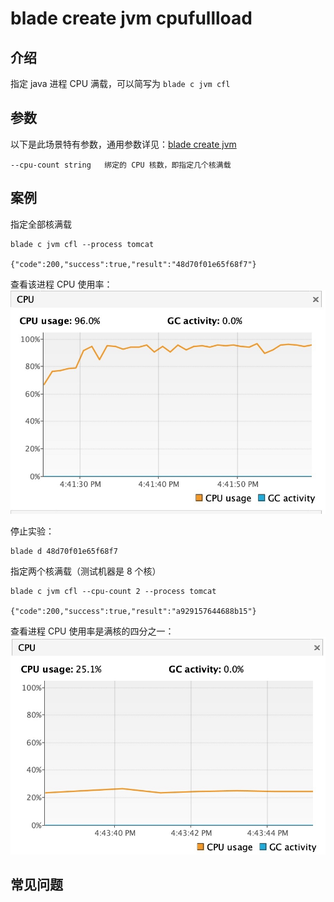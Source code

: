 # blade create jvm cpufullload
## 介绍
指定 java 进程 CPU 满载，可以简写为 `blade c jvm cfl`

## 参数
以下是此场景特有参数，通用参数详见：[blade create jvm](blade%20create%20jvm.md)
```
--cpu-count string   绑定的 CPU 核数，即指定几个核满载
```

## 案例
指定全部核满载
```
blade c jvm cfl --process tomcat 
                                                                                      
{"code":200,"success":true,"result":"48d70f01e65f68f7"}
```
查看该进程 CPU 使用率：
![-w454](media/15758727994349/15758809321295.jpg)

停止实验：
```
blade d 48d70f01e65f68f7
```

指定两个核满载（测试机器是 8 个核）
```
blade c jvm cfl --cpu-count 2 --process tomcat
                                                                         
{"code":200,"success":true,"result":"a929157644688b15"}
```
查看进程 CPU 使用率是满核的四分之一：
![-w454](media/15758727994349/15758810411559.jpg)


## 常见问题